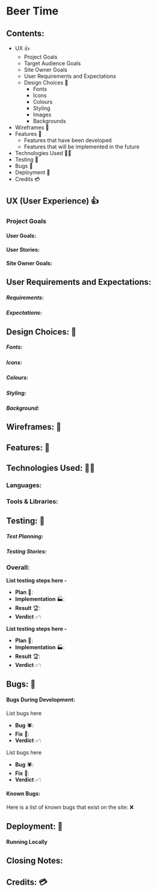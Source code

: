 
# Beer Time
## Contents:
* UX 👍
    * Project Goals
    * Target Audience Goals
    * Site Owner Goals
    * User Requirements and Expectations
    * Design Choices 🎨
        * Fonts
        * Icons
        * Colours
        * Styling
        * Images
        * Backgrounds
* Wireframes 🔧
* Features 🎡
    * Features that have been developed
    * Features that will be implemented in the future
* Technologies Used 👨‍💻
* Testing 🔌
* Bugs 🐞
* Deployment 🚀
* Credits 💳


## UX (User Experience) 👍
### Project Goals

#### User Goals:

#### User Stories:

#### Site Owner Goals:

## User Requirements and Expectations:
##### Requirements:

##### Expectations:

## Design Choices: 🎨

##### Fonts: 

##### Icons: 

##### Colours:

##### Styling: 

##### Background:

## Wireframes: 🔧

## Features: 🎡

## Technologies Used: 👨‍💻

### Languages:

### Tools & Libraries:

## Testing: 🔌

##### Test Planning: 

##### Testing Stories:


### Overall:

<strong>List testing steps here - </strong>
* <strong>Plan</strong> 📝:
* <strong>Implementation</strong> 🏭:
* <strong>Result</strong> 🏆:
* <strong>Verdict</strong> ✅:

<strong>List testing steps here - </strong>
* <strong>Plan</strong> 📝:
* <strong>Implementation</strong> 🏭:
* <strong>Result</strong> 🏆:
* <strong>Verdict</strong> ✅:

## Bugs: 🐞

#### Bugs During Development:

List bugs here
* <strong>Bug</strong> 🕷: 
* <strong>Fix</strong> 🔧:  
* <strong>Verdict</strong> ✅:

List bugs here
* <strong>Bug</strong> 🕷: 
* <strong>Fix</strong> 🔧:  
* <strong>Verdict</strong> ✅:


#### Known Bugs:
Here is a list of known bugs that exist on the site: ❌
## Deployment: 🚀
#### Running <project name> Locally
## Closing Notes:
## Credits: 💳
